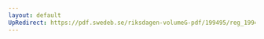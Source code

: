 ```yaml
---
layout: default
UpRedirect: https://pdf.swedeb.se/riksdagen-volumeG-pdf/199495/reg_199495/reg_199495_0328.pdf
---
```

